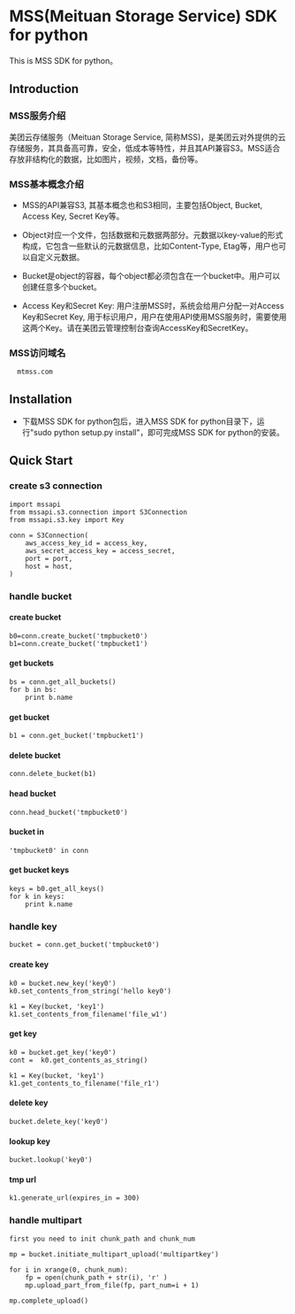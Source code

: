 # MSS(Meituan Storage Service) SDK for python

This is MSS SDK for python。

## Introduction

### MSS服务介绍
美团云存储服务（Meituan Storage Service, 简称MSS)，是美团云对外提供的云存储服务，其具备高可靠，安全，低成本等特性，并且其API兼容S3。MSS适合存放非结构化的数据，比如图片，视频，文档，备份等。

### MSS基本概念介绍
* MSS的API兼容S3, 其基本概念也和S3相同，主要包括Object, Bucket, Access Key, Secret Key等。

* Object对应一个文件，包括数据和元数据两部分。元数据以key-value的形式构成，它包含一些默认的元数据信息，比如Content-Type, Etag等，用户也可以自定义元数据。

* Bucket是object的容器，每个object都必须包含在一个bucket中。用户可以创建任意多个bucket。

* Access Key和Secret Key: 用户注册MSS时，系统会给用户分配一对Access Key和Secret Key, 用于标识用户，用户在使用API使用MSS服务时，需要使用这两个Key。请在美团云管理控制台查询AccessKey和SecretKey。

### MSS访问域名

```
  mtmss.com
```

## Installation
* 下载MSS SDK for python包后，进入MSS SDK for python目录下，运行"sudo python setup.py install"，即可完成MSS SDK for python的安装。

## Quick Start

### create s3 connection

    import mssapi
    from mssapi.s3.connection import S3Connection
    from mssapi.s3.key import Key

    conn = S3Connection(
        aws_access_key_id = access_key,
        aws_secret_access_key = access_secret,
        port = port,
        host = host,
    )

### handle bucket

#### create bucket
    b0=conn.create_bucket('tmpbucket0')
    b1=conn.create_bucket('tmpbucket1')

#### get buckets
    bs = conn.get_all_buckets()
    for b in bs:
        print b.name

#### get bucket
    b1 = conn.get_bucket('tmpbucket1')

#### delete bucket
    conn.delete_bucket(b1)

#### head bucket
    conn.head_bucket('tmpbucket0')

#### bucket in
    'tmpbucket0' in conn

#### get bucket keys
    keys = b0.get_all_keys()
    for k in keys:
        print k.name

### handle key
    bucket = conn.get_bucket('tmpbucket0')

#### create key
    k0 = bucket.new_key('key0')
    k0.set_contents_from_string('hello key0')

    k1 = Key(bucket, 'key1')
    k1.set_contents_from_filename('file_w1')

#### get key
    k0 = bucket.get_key('key0')
    cont =  k0.get_contents_as_string()

    k1 = Key(bucket, 'key1')
    k1.get_contents_to_filename('file_r1')

#### delete key
    bucket.delete_key('key0')

#### lookup key
    bucket.lookup('key0')

#### tmp url
    k1.generate_url(expires_in = 300)

### handle multipart
    first you need to init chunk_path and chunk_num

    mp = bucket.initiate_multipart_upload('multipartkey')

    for i in xrange(0, chunk_num):
        fp = open(chunk_path + str(i), 'r' )
        mp.upload_part_from_file(fp, part_num=i + 1)

    mp.complete_upload()
